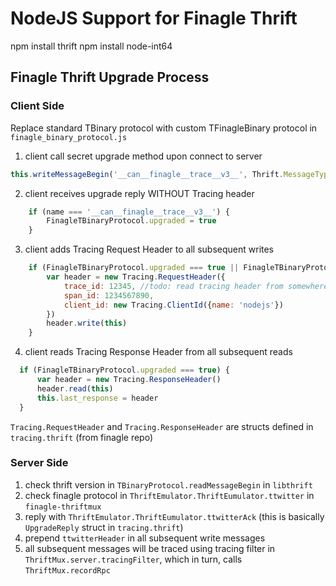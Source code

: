 # NodeJS Support for Finagle Thrift

npm install thrift
npm install node-int64

## Finagle Thrift Upgrade Process

### Client Side

Replace standard TBinary protocol with custom TFinagleBinary protocol in `finagle_binary_protocol.js`
1. client call secret upgrade method upon connect to server
```js
this.writeMessageBegin('__can__finagle__trace__v3__', Thrift.MessageType.CALL, 0);
```

2. client receives upgrade reply WITHOUT Tracing header
```js
    if (name === '__can__finagle__trace__v3__') {
        FinagleTBinaryProtocol.upgraded = true
    }
```

3. client adds Tracing Request Header to all subsequent writes
```js
    if (FinagleTBinaryProtocol.upgraded === true || FinagleTBinaryProtocol.upgrading === true) {
        var header = new Tracing.RequestHeader({
            trace_id: 12345, //todo: read tracing header from somewhere
            span_id: 1234567890,
            client_id: new Tracing.ClientId({name: 'nodejs'})
        })
        header.write(this)
    }
```

4. client reads Tracing Response Header from all subsequent reads
```js
  if (FinagleTBinaryProtocol.upgraded === true) {
      var header = new Tracing.ResponseHeader()
      header.read(this)
      this.last_response = header
  }
```

`Tracing.RequestHeader` and `Tracing.ResponseHeader` are structs defined in `tracing.thrift` (from finagle repo)

### Server Side

1. check thrift version in `TBinaryProtocol.readMessageBegin` in `libthrift`
2. check finagle protocol in `ThriftEmulator.ThriftEumulator.ttwitter` in `finagle-thriftmux`
3. reply with `ThriftEmulator.ThriftEumulator.ttwitterAck` (this is basically `UpgradeReply` struct in `tracing.thrift`)
4. prepend `ttwitterHeader` in all subsequent write messages
5. all subsequent messages will be traced using tracing filter in `ThriftMux.server.tracingFilter`, which in turn, calls `ThriftMux.recordRpc`
